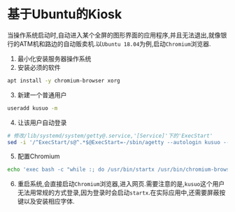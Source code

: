 # 基于Ubuntu的Kiosk
当操作系统启动时,自动进入某个全屏的图形界面的应用程序,并且无法退出,就像银行的ATM机和路边的自动贩卖机.以`Ubuntu 18.04`为例,启动`Chromium`浏览器.
1. 最小化安装服务器操作系统
2. 安装必须的软件
```bash
apt install -y chromium-browser xorg
```
3. 新建一个普通用户
```bash
useradd kusuo -m
```
4. 让该用户自动登录
```bash
# 修改/lib/systemd/system/getty@.service,'[Service]'下的'ExecStart'
sed -i '/^ExecStart/s@^.*$@ExecStart=-/sbin/agetty --autologin kusuo --noclear %I $TERM@' /lib/systemd/system/getty@.service
```
5. 配置Chromium
```bash
echo 'exec bash -c "while :; do /usr/bin/startx /usr/bin/chromium-browser --kiosk https://www.xvideos.com; done"' >> /home/kusuo/.profile
```
6. 重启系统,会直接启动`Chromium`浏览器,进入网页.需要注意的是,`kusuo`这个用户无法用常规的方式登录,因为登录时会启动`startx`.在实际应用中,还需要屏蔽按键以及安装相应字体.